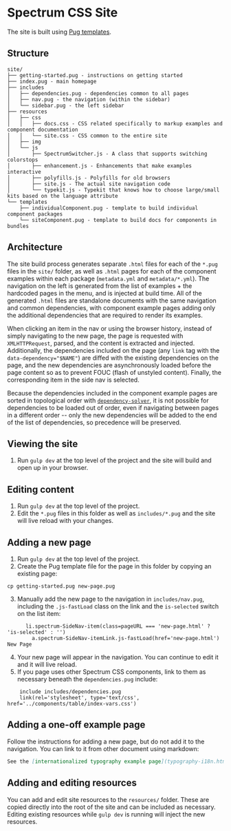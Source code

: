 # Spectrum CSS Site

The site is built using [Pug templates](https://pugjs.org/api/getting-started.html).

## Structure

```
site/
├── getting-started.pug - instructions on getting started
├── index.pug - main homepage
├── includes
│   ├── dependencies.pug - dependencies common to all pages
│   ├── nav.pug - the navigation (within the sidebar)
│   └── sidebar.pug - the left sidebar
├── resources
│   ├── css
│   │   ├── docs.css - CSS related specifically to markup examples and component documentation
│   │   └── site.css - CSS common to the entire site
│   ├── img
│   └── js
│       ├── SpectrumSwitcher.js - A class that supports switching colorstops
│       ├── enhancement.js - Enhancements that make examples interactive
│       ├── polyfills.js - Polyfills for old browsers
│       ├── site.js - The actual site navigation code
│       └── typekit.js - Typekit that knows how to choose large/small kits based on the language attribute
└── templates
    ├── individualComponent.pug - template to build individual component packages
    └── siteComponent.pug - template to build docs for components in bundles
```

## Architecture

The site build process generates separate `.html` files for each of the `*.pug` files in the `site/` folder, as well as `.html` pages for each of the component examples within each package (`metadata.yml` and `metadata/*.yml`). The navigation on the left is generated from the list of examples + the hardcoded pages in the menu, and is injected at build time. All of the generated `.html` files are standalone documents with the same navigation and common dependencies, with component example pages adding only the additional dependencies that are required to render its examples.

When clicking an item in the nav or using the browser history, instead of simply navigating to the new page, the page is requested with `XMLHTTPRequest`, parsed, and the content is extracted and injected. Additionally, the dependencies included on the page (any `link` tag with the `data-dependency="$NAME"`) are diffed with the existing dependencies on the page, and the new dependencies are asynchronously loaded before the page content so as to prevent FOUC (flash of unstyled content). Finally, the corresponding item in the side nav is selected.

Because the dependencies included in the component example pages are sorted in topological order with [`dependency-solver`](https://www.npmjs.com/package/dependency-solver), it is not possible for dependencies to be loaded out of order, even if navigating between pages in a different order -- only the new dependencies will be added to the end of the list of dependencies, so precedence will be preserved.

## Viewing the site

1. Run `gulp dev` at the top level of the project and the site will build and open up in your browser.

## Editing content

1. Run `gulp dev` at the top level of the project.
2. Edit the `*.pug` files in this folder as well as `includes/*.pug` and the site will live reload with your changes.

## Adding a new page

1. Run `gulp dev` at the top level of the project.
2. Create the Pug template file for the page in this folder by copying an existing page:

```shell
cp getting-started.pug new-page.pug
```

3. Manually add the new page to the navigation in `includes/nav.pug`, including the `.js-fastLoad` class on the link and the `is-selected` switch on the list item:

```pug
      li.spectrum-SideNav-item(class=pageURL === 'new-page.html' ? 'is-selected' : '')
        a.spectrum-SideNav-itemLink.js-fastLoad(href='new-page.html') New Page
```

4. Your new page will appear in the navigation. You can continue to edit it and it will live reload.
5. If you page uses other Spectrum CSS components, link to them as necessary beneath the `dependencies.pug` include:

```pug
    include includes/dependencies.pug
    link(rel='stylesheet', type='text/css', href='../components/table/index-vars.css')
```

## Adding a one-off example page

Follow the instructions for adding a new page, but do not add it to the navigation. You can link to it from other document using markdown:

```markdown
See the [internationalized typography example page](typography-i18n.html) for Japanese, Han, and Arabic examples.
```

## Adding and editing resources

You can add and edit site resources to the `resources/` folder. These are copied directly into the root of the site and can be included as necessary. Editing existing resources while `gulp dev` is running will inject the new resources.
